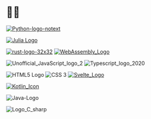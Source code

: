 # 🧑‍💻
[![Python-logo-notext](https://github.com/SaadiSave/SaadiSave/assets/53120037/e9ba9b92-ba28-464f-972d-622a76a462fa)](https://www.python.org/)

[![Julia Logo](https://github.com/user-attachments/assets/6a0c500e-5053-4dc2-a3f4-b0e131ba816d)](https://julialang.org/)

[![rust-logo-32x32](https://github.com/SaadiSave/SaadiSave/assets/53120037/c337146f-bca1-416e-a76b-48c9f3f5ecb1)](https://www.rust-lang.org/)
[![WebAssembly_Logo](https://github.com/SaadiSave/SaadiSave/assets/53120037/dc96a128-c0d4-46cd-a1e4-361dfa323219)](https://webassembly.org/)

![Unofficial_JavaScript_logo_2](https://github.com/SaadiSave/SaadiSave/assets/53120037/f0850e98-e32a-4567-bdf6-aca0068a0a31)
![Typescript_logo_2020](https://github.com/SaadiSave/SaadiSave/assets/53120037/92a9b9c9-257d-40ed-b876-57707f33cc39)

![HTML5 Logo](https://github.com/SaadiSave/SaadiSave/assets/53120037/8e5e35f9-754c-455b-9917-68abe0c032b2)
![CSS 3](https://github.com/SaadiSave/SaadiSave/assets/53120037/3c09aa64-c561-4484-b6be-db74556e658e)
[![Svelte_Logo](https://github.com/SaadiSave/SaadiSave/assets/53120037/858bdee0-1cd0-465f-8273-0c8e193a8857)](https://svelte.dev/)

[![Kotlin_Icon](https://github.com/SaadiSave/SaadiSave/assets/53120037/323c1dda-034a-40ab-9c98-e9bbd60f06bd)](https://kotlinlang.org/)

![Java-Logo](https://github.com/SaadiSave/SaadiSave/assets/53120037/0d09cc8f-0380-44d2-87f6-b09a53893660)

![Logo_C_sharp](https://github.com/SaadiSave/SaadiSave/assets/53120037/f8207d04-86d4-4164-9221-df171c0a6236)

